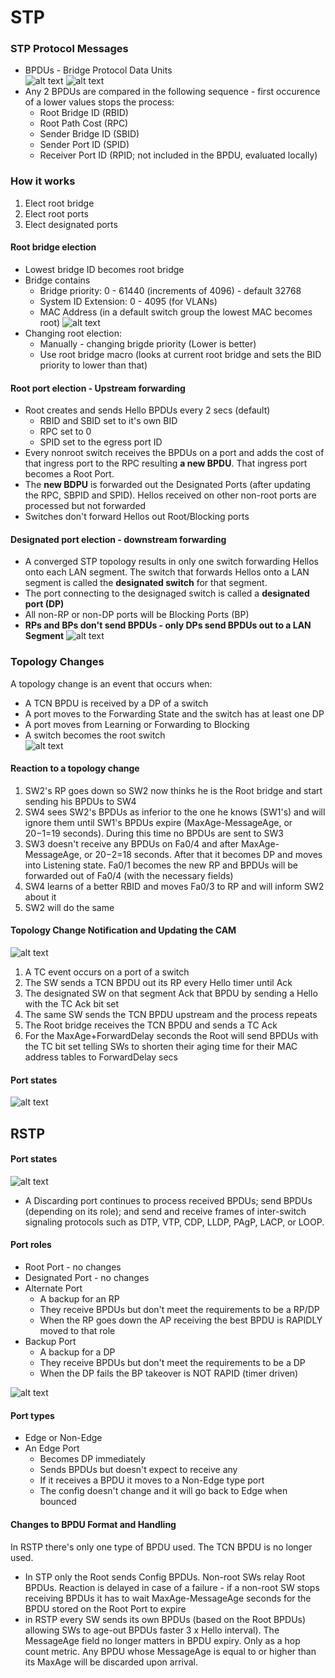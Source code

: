 # STP
### STP Protocol Messages
* BPDUs - Bridge Protocol Data Units \
![alt text](pics/BPDU01.png "Configuration BPDU (Hello BPDUs)") ![alt text](pics/BPDU02.png "Topology Change Notification BPDU")
* Any 2 BPDUs are compared in the following sequence - first occurence of a lower values stops the 
process:
    * Root Bridge ID (RBID)
    * Root Path Cost (RPC)
    * Sender Bridge ID (SBID)
    * Sender Port ID (SPID)
    * Receiver Port ID (RPID; not included in the BPDU, evaluated locally)

### How it works
1. Elect root bridge
2. Elect root ports
3. Elect designated ports

#### Root bridge election
* Lowest bridge ID becomes root bridge
* Bridge contains
    * Bridge priority: 0 - 61440 (increments of 4096) - default 32768
    * System ID Extension: 0 - 4095 (for VLANs)
    * MAC Address (in a default switch group the lowest MAC becomes root)
![alt text](pics/BPDU03.png "IEEE 802.1D STP Bridge ID Formats")
* Changing root election:
    * Manually - changing brigde priority (Lower is better)
    * Use root bridge macro (looks at current root bridge and sets the BID priority to lower than 
    that)
    
#### Root port election - Upstream forwarding
* Root creates and sends Hello BPDUs every 2 secs (default)
    * RBID and SBID set to it's own BID
    * RPC set to 0
    * SPID set to the egress port ID
* Every nonroot switch receives the BPDUs on a port and adds the cost of that ingress port to the 
RPC resulting **a new BPDU**. That ingress port becomes a Root Port.
* The **new BDPU** is forwarded out the Designated Ports (after updating the RPC, SBPID and SPID).
Hellos received on other non-root ports are processed but not forwarded
* Switches don't forward Hellos out Root/Blocking ports

#### Designated port election - downstream forwarding
* A converged STP topology results in only one switch forwarding Hellos onto each LAN segment. 
The switch that forwards Hellos onto a LAN segment is called the **designated switch** for that 
segment.
* The port connecting to the designaged switch is called a **designated port (DP)**
* All non-RP or non-DP ports will be Blocking Ports (BP)
* **RPs and BPs don't send BPDUs - only DPs send BPDUs out to a LAN Segment**
![alt text](pics/STP01.png "Calculating STP Costs to Determine Ports")

### Topology Changes
A topology change is an event that occurs when:
* A TCN BPDU is received by a DP of a switch
* A port moves to the Forwarding State and the switch has at least one DP
* A port moves from Learning or Forwarding to Blocking
* A switch becomes the root switch \
![alt text](pics/STP02.png "Reacting to the Loss of Link Between SW1 and SW2")

#### Reaction to a topology change
1. SW2's RP goes down so SW2 now thinks he is the Root bridge and start sending his BPDUs to SW4
2. SW4 sees SW2's BPDUs as inferior to the one he knows (SW1's) and will ignore them until SW1's 
BPDUs expire (MaxAge-MessageAge, or 20−1=19 seconds). During this time no BPDUs are sent to SW3
3. SW3 doesn't receive any BPDUs on Fa0/4 and after MaxAge-MessageAge, or 20−2=18 seconds. After 
that it becomes DP and moves into Listening state. Fa0/1 becomes the new RP and BPDUs will be 
forwarded out of Fa0/4 (with the necessary fields)
4. SW4 learns of a better RBID and moves Fa0/3 to RP and will inform SW2 about it
5. SW2 will do the same

#### Topology Change Notification and Updating the CAM
![alt text](pics/STP03.png "Propagating Information About Topology Change")
1. A TC event occurs on a port of a switch
2. The SW sends a TCN BPDU out its RP every Hello timer until Ack
3. The designated SW on that segment Ack that BPDU by sending a Hello with the TC Ack bit set
4. The same SW sends the TCN BPDU upstream and the process repeats
5. The Root bridge receives the TCN BPDU and sends a TC Ack
6. For the MaxAge+ForwardDelay seconds the Root will send BPDUs with the TC bit set telling SWs to
shorten their aging time for their MAC address tables to ForwardDelay secs

#### Port states
![alt text](pics/STP04.png "IEEE 802.1D Spanning Tree Interface States")

## RSTP
#### Port states
![alt text](pics/RSTP01.png "IEEE 802.1D Spanning Tree Interface States")
* A Discarding port continues to process received BPDUs; send BPDUs (depending on its role); 
and send and receive frames of inter-switch signaling protocols such as DTP, VTP, CDP, LLDP, 
PAgP, LACP, or LOOP.

#### Port roles
* Root Port - no changes
* Designated Port - no changes
* Alternate Port 
    * A backup for an RP
    * They receive BPDUs but don't meet the requirements to be a RP/DP
    * When the RP goes down the AP receiving the best BPDU is RAPIDLY moved to that role
* Backup Port 
    * A backup for a DP
    * They receive BPDUs but don't meet the requirements to be a DP
    * When the DP fails the BP takeover is NOT RAPID (timer driven)

![alt text](pics/RSTP02.png "RSTP Port Roles")

#### Port types
* Edge or Non-Edge
* An Edge Port 
    * Becomes DP immediately
    * Sends BPDUs but doesn't expect to receive any
    * If it receives a BPDU it moves to a Non-Edge type port
    * The config doesn't change and it will go back to Edge when bounced

#### Changes to BPDU Format and Handling
In RSTP there's only one type of BPDU used. The TCN BPDU is no longer used.

* In STP only the Root sends Config BPDUs. Non-root SWs relay Root BPDUs. Reaction is delayed in
case of a failure - if a non-root SW stops receiving BPDUs it has to wait MaxAge-MessageAge seconds 
for the BPDU stored on the Root Port to expire
* in RSTP every SW sends its own BPDUs (based on the Root BPDUs) allowing SWs to age-out BPDUs faster
3 x Hello interval). The MessageAge field no longer matters in BPDU expiry. Only as a hop count metric.
Any BPDU whose MessageAge is equal to or higher than its MaxAge will be discarded upon arrival.